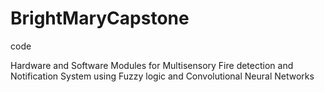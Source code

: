 # BrightMaryCapstone
code

Hardware and Software Modules for Multisensory Fire detection and Notification System  using Fuzzy logic and Convolutional Neural Networks 
